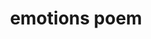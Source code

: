 ---
layout: article
title: emotions poem
description: One-syllable emotions, felt in waves turbulent, uneven, overlapping, and without end.
year: 2020
tags: [code, language, ui/ux]
image: /assets/img/emotionspoem/emotionspoem.jpg
image-square: /assets/img/emotionspoem/emotionspoem-1000.jpg
image-alt: "Screenshot of website reading: 'These emotions of...' followed by 'rage and rage and rage' and so on. The sidebar has three columns: the first with buttons labelled with various emotions, the second with 'emotional coping strategy' buttons labelled with various functions, the third with radio buttons for selecting if emotions are 'unresolved' or 'at capacity."
platforms: [["https://emotionspoem.glitch.me", "Website"], ["https://github.com/whykatherine/emotionspoem", "GitHub"]]
---